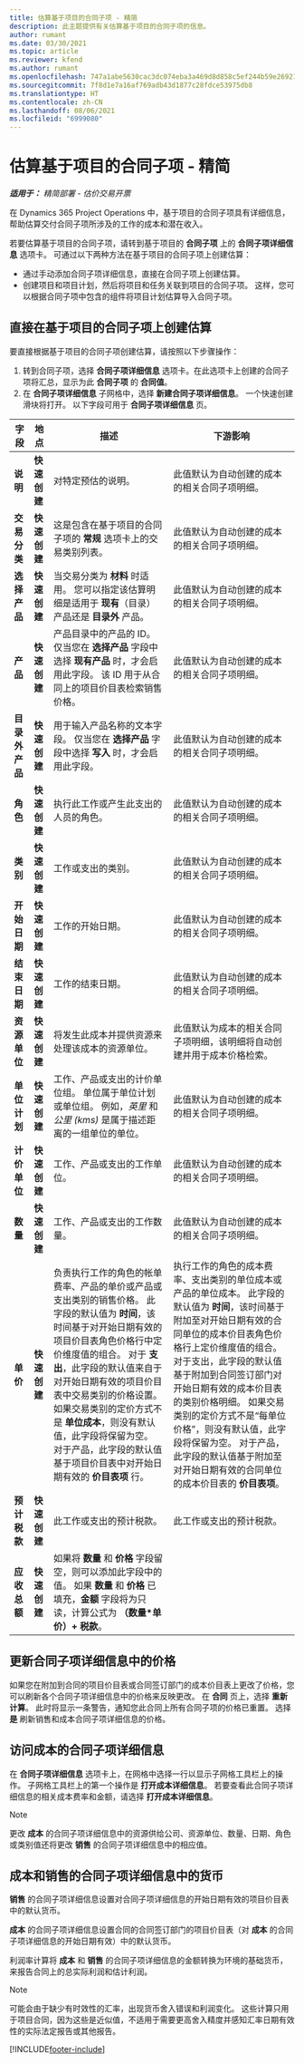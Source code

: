 ```yaml
---
title: 估算基于项目的合同子项 - 精简
description: 此主题提供有关估算基于项目的合同子项的信息。
author: rumant
ms.date: 03/30/2021
ms.topic: article
ms.reviewer: kfend
ms.author: rumant
ms.openlocfilehash: 747a1abe5630cac3dc074eba3a469d8d858c5ef244b59e26921e35afa61645df
ms.sourcegitcommit: 7f8d1e7a16af769adb43d1877c28fdce53975db8
ms.translationtype: HT
ms.contentlocale: zh-CN
ms.lasthandoff: 08/06/2021
ms.locfileid: "6999080"
---
```

# <a name="estimate-a-projectbased-contract-line---lite"></a>估算基于项目的合同子项 - 精简

_**适用于：** 精简部署 - 估价交易开票_

在 Dynamics 365 Project Operations 中，基于项目的合同子项具有详细信息，帮助估算交付合同子项所涉及的工作的成本和潜在收入。

若要估算基于项目的合同子项，请转到基于项目的 **合同子项** 上的 **合同子项详细信息** 选项卡。  可通过以下两种方法在基于项目的合同子项上创建估算：

   - 通过手动添加合同子项详细信息，直接在合同子项上创建估算。
   - 创建项目和项目计划，然后将项目和任务关联到项目的合同子项。 这样，您可以根据合同子项中包含的组件将项目计划估算导入合同子项。

## <a name="create-an-estimation-directly-on-a-projectbased-contract-line"></a>直接在基于项目的合同子项上创建估算

要直接根据基于项目的合同子项创建估算，请按照以下步骤操作：

1. 转到合同子项，选择 **合同子项详细信息** 选项卡。在此选项卡上创建的合同子项将汇总，显示为此 **合同子项** 的 **合同值**。 
2. 在 **合同子项详细信息** 子网格中，选择 **新建合同子项详细信息**。 一个快速创建滑块将打开。 以下字段可用于 **合同子项详细信息** 页。

| 字段 | 地点 | 描述 | 下游影响 |
| --- | --- | --- | --- |
| **说明** | **快速创建** | 对特定预估的说明。 | 此值默认为自动创建的成本的相关合同子项明细。 |
| **交易分类** | **快速创建** | 这是包含在基于项目的合同子项的 **常规** 选项卡上的交易类别列表。 | 此值默认为自动创建的成本的相关合同子项明细。 |
| **选择产品** | **快速创建** | 当交易分类为 **材料** 时适用。 您可以指定该估算明细是适用于 **现有**（目录）产品还是 **目录外** 产品。 | 此值默认为自动创建的成本的相关合同子项明细。 |
| **产品** | **快速创建** | 产品目录中的产品的 ID。 仅当您在 **选择产品** 字段中选择 **现有产品** 时，才会启用此字段。 该 ID 用于从合同上的项目价目表检索销售价格。 | 此值默认为自动创建的成本的相关合同子项明细。 |
| **目录外产品** | **快速创建** | 用于输入产品名称的文本字段。 仅当您在 **选择产品** 字段中选择 **写入** 时，才会启用此字段。| 此值默认为自动创建的成本的相关合同子项明细。 |
| **角色** | **快速创建** | 执行此工作或产生此支出的人员的角色。 | 此值默认为自动创建的成本的相关合同子项明细。|
| **类别** | **快速创建** | 工作或支出的类别。 |此值默认为自动创建的成本的相关合同子项明细。|
| **开始日期** | **快速创建** | 工作的开始日期。 | 此值默认为自动创建的成本的相关合同子项明细。 |
| **结束日期** | **快速创建** | 工作的结束日期。 | 此值默认为自动创建的成本的相关合同子项明细。 |
| **资源单位** | **快速创建** | 将发生此成本并提供资源来处理该成本的资源单位。 |此值默认为成本的相关合同子项明细，该明细将自动创建并用于成本价格检索。 |
| **单位计划** | **快速创建** | 工作、产品或支出的计价单位组。 单位属于单位计划或单位组。 例如，*英里* 和 *公里 (kms)* 是属于描述距离的一组单位的单位。 | 此值默认为自动创建的成本的相关合同子项明细。 |
| **计价单位** | **快速创建** | 工作、产品或支出的工作单位。 | 此值默认为自动创建的成本的相关合同子项明细。 |
| **数量** | **快速创建** | 工作、产品或支出的工作数量。 | 此值默认为自动创建的成本的相关合同子项明细。 |
| **单价** | **快速创建** | 负责执行工作的角色的帐单费率、产品的单价或产品或支出类别的销售价格。 此字段的默认值为 **时间**，该时间基于对开始日期有效的项目价目表角色价格行中定价维度值的组合。 对于 **支出**，此字段的默认值来自于对开始日期有效的项目价目表中交易类别的价格设置。 如果交易类别的定价方式不是 **单位成本**，则没有默认值，此字段将保留为空。 对于产品，此字段的默认值基于项目价目表中对开始日期有效的 **价目表项** 行。| 执行工作的角色的成本费率、支出类别的单位成本或产品的单位成本。 此字段的默认值为 **时间**，该时间基于附加至对开始日期有效的合同单位的成本价目表角色价格行上定价维度值的组合。 对于支出，此字段的默认值基于附加到合同签订部门对开始日期有效的成本价目表的类别价格明细。 如果交易类别的定价方式不是“每单位价格”，则没有默认值，此字段将保留为空。 对于产品，此字段的默认值基于附加至对开始日期有效的合同单位的成本价目表的 **价目表项**。|
| **预计税款** | **快速创建** | 此工作或支出的预计税款。 | 此工作或支出的预计税款。 |
| **应收总额** | **快速创建** | 如果将 **数量** 和 **价格** 字段留空，则可以添加此字段中的值。 如果 **数量** 和 **价格** 已填充，**金额** 字段将为只读，计算公式为 **（数量\*单价）+ 税款**。 | &nbsp; |

## <a name="update-prices-on-contract-line-details"></a>更新合同子项详细信息中的价格

如果您在附加到合同的项目价目表或合同签订部门的成本价目表上更改了价格，您可以刷新各个合同子项详细信息中的价格来反映更改。 在 **合同** 页上，选择 **重新计算**。 此时将显示一条警告，通知您此合同上所有合同子项的价格已重置。 选择 **是** 刷新销售和成本合同子项详细信息的价格。

## <a name="access-contract-line-details-for-cost"></a>访问成本的合同子项详细信息

在 **合同子项详细信息** 选项卡上，在网格中选择一行以显示子网格工具栏上的操作。 子网格工具栏上的第一个操作是 **打开成本详细信息**。 若要查看此合同子项详细信息的相关成本费率和金额，请选择 **打开成本详细信息**。 

> [!NOTE]
> 更改 **成本** 的合同子项详细信息中的资源供给公司、资源单位、数量、日期、角色或类别值还将更改 **销售** 的合同子项详细信息中的相应值。

## <a name="currency-on-contract-line-details-for-cost-and-sales"></a>成本和销售的合同子项详细信息中的货币

**销售** 的合同子项详细信息设置对合同子项详细信息的开始日期有效的项目价目表中的默认货币。

**成本** 的合同子项详细信息设置合同的合同签订部门的项目价目表（对 **成本** 的合同子项详细信息的开始日期有效）中的默认货币。

利润率计算将 **成本** 和 **销售** 的合同子项详细信息的金额转换为环境的基础货币，来报告合同上的总实际利润和估计利润。

> [!NOTE]
> 可能会由于缺少有时效性的汇率，出现货币舍入错误和利润变化。 这些计算只用于项目合同，因为这些是近似值，不适用于需要更高舍入精度并感知汇率日期有效性的实际法定报告或其他报告。


[!INCLUDE[footer-include](../../includes/footer-banner.md)]
